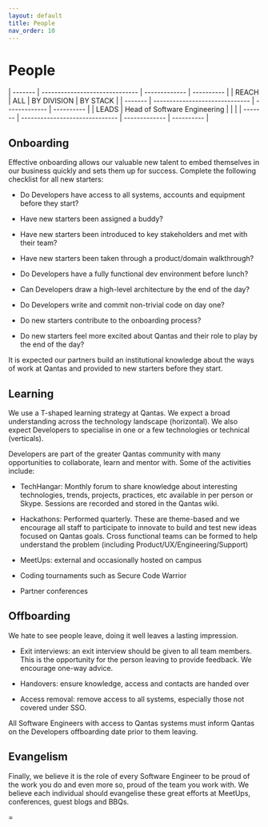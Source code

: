 ```yaml
---
layout: default
title: People
nav_order: 10
---
```



People
======

  | ------- | ------------------------------ | ------------- | ---------- |
  | REACH   | ALL                            | BY DIVISION   | BY STACK   |
  | ------- | ------------------------------ | ------------- | ---------- |
  | LEADS   | Head of Software Engineering   |               |            |
  | ------- | ------------------------------ | ------------- | ---------- |               

Onboarding
----------

Effective onboarding allows our valuable new talent to embed themselves
in our business quickly and sets them up for success. Complete the
following checklist for all new starters:

-   Do Developers have access to all systems, accounts and equipment
 before they start?

-   Have new starters been assigned a buddy?

-   Have new starters been introduced to key stakeholders and met with
 their team?

-   Have new starters been taken through a product/domain walkthrough?

-   Do Developers have a fully functional dev environment before lunch?

-   Can Developers draw a high-level architecture by the end of the day?

-   Do Developers write and commit non-trivial code on day one?

-   Do new starters contribute to the onboarding process?

-   Do new starters feel more excited about Qantas and their role to
 play by the end of the day?

It is expected our partners build an institutional knowledge about the
ways of work at Qantas and provided to new starters before they start.

Learning
--------

We use a T-shaped learning strategy at Qantas. We expect a broad
understanding across the technology landscape (horizontal). We also
expect Developers to specialise in one or a few technologies or
technical (verticals).

Developers are part of the greater Qantas community with many
opportunities to collaborate, learn and mentor with. Some of the
activities include:

-   TechHangar: Monthly forum to share knowledge about interesting
 technologies, trends, projects, practices, etc available in per
 person or Skype. Sessions are recorded and stored in the Qantas
 wiki.

-   Hackathons: Performed quarterly. These are theme-based and we
 encourage all staff to participate to innovate to build and test
 new ideas focused on Qantas goals. Cross functional teams can be
 formed to help understand the problem (including
 Product/UX/Engineering/Support)

-   MeetUps: external and occasionally hosted on campus

-   Coding tournaments such as Secure Code Warrior

-   Partner conferences

Offboarding
-----------

We hate to see people leave, doing it well leaves a lasting impression.

-   Exit interviews: an exit interview should be given to all team
 members. This is the opportunity for the person leaving to provide
 feedback. We encourage one-way advice.

-   Handovers: ensure knowledge, access and contacts are handed over

-   Access removal: remove access to all systems, especially those not
 covered under SSO.

All Software Engineers with access to Qantas systems must inform
Qantas on the Developers offboarding date prior to them leaving.

Evangelism
----------

Finally, we believe it is the role of every Software Engineer to be
proud of the work you do and even more so, proud of the team you work
with. We believe each individual should evangelise these great efforts
at MeetUps, conferences, guest blogs and BBQs.


 
=
